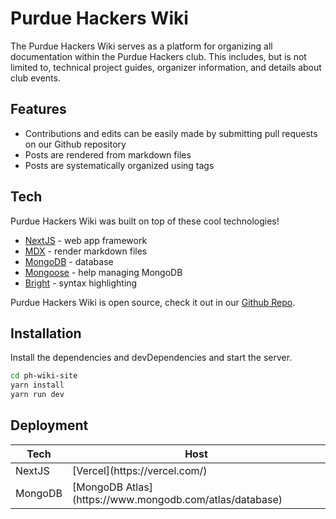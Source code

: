 # Purdue Hackers Wiki

The Purdue Hackers Wiki serves as a platform for organizing all documentation within the Purdue Hackers club. This includes, but is not limited to, technical project guides, organizer information, and details about club events.

## Features
- Contributions and edits can be easily made by submitting pull requests on our Github repository
- Posts are rendered from markdown files
- Posts are systematically organized using tags

## Tech

Purdue Hackers Wiki was built on top of these cool technologies! 

- [NextJS](https://nextjs.org/) - web app framework
- [MDX](https://mdxjs.com/) - render markdown files
- [MongoDB](https://www.mongodb.com/) - database
- [Mongoose](https://mongoosejs.com/docs/) - help managing MongoDB
- [Bright](https://bright.codehike.org/) - syntax highlighting

Purdue Hackers Wiki is open source, check it out in our [Github Repo](https://github.com/purduehackers/ph-wiki-site).

## Installation

Install the dependencies and devDependencies and start the server.

```sh
cd ph-wiki-site 
yarn install
yarn run dev
```

## Deployment

<table>
    <thead>
        <tr>
            <th>Tech</th>
            <th>Host</th>
        </tr>
    </thead>
    <tbody>
        <tr>
            <td>NextJS</td>
            <td>[Vercel](https://vercel.com/)</td>
        </tr>
        <tr>
            <td>MongoDB</td>
            <td>[MongoDB Atlas](https://www.mongodb.com/atlas/database)</td>
        </tr>
    </tbody>
</table>